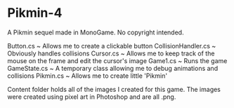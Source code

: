 Pikmin-4
========

A Pikmin sequel made in MonoGame. No copyright intended.

Button.cs ~ Allows me to create a clickable button
CollisionHandler.cs ~ Obviously handles collisions
Cursor.cs ~ Allows me to keep track of the mouse on the frame and edit the cursor's image
Game1.cs ~ Runs the game
GameState.cs ~ A temporary class allowing me to debug animations and collisions
Pikmin.cs ~ Allows me to create little 'Pikmin'

Content folder holds all of the images I created for this game. The images were created using pixel art in Photoshop and are all .png.
